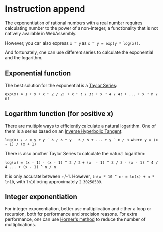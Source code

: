 # Instruction append

The exponentiation of rational numbers with a real number requires calculating number to the power of a non-integer, a functionality that is not natively available in WebAssembly.

However, you can also express `x ^ y` as `x ^ y = exp(y * log(x))`.

And fortunately, one can use different series to calculate the exponential and the logarithm.

## Exponential function

The best solution for the exponential is a [Taylor Series](https://en.wikipedia.org/wiki/Taylor_series):

```
exp(x) ≃ 1 + x + x ^ 2 / 2! + x ^ 3 / 3! + x ^ 4 / 4! + ... + x ^ n / n!
```

## Logarithm function (for positive x)

There are multiple ways to efficiently calculate a natural logarithm. One of them is a series based on an [Inverse Hyperbolic Tangent](https://en.wikipedia.org/wiki/Logarithm#Inverse_hyperbolic_tangent):

```
log(x) / 2 ≃ y + y ^ 3 / 3 + y ^ 5 / 5 + ... + y ^ n / n where y = (x - 1) / (x + 1)
```

There is also another Taylor Series to calculate the natural logarithm:

```
log(x) = (x - 1) - (x - 1) ^ 2 / 2 + (x  - 1) ^ 3 / 3 - (x - 1) ^ 4 / 4 ... + (x - 1) ^ n / n
```

It is only accurate between +/-1. However, `ln(x * 10 ^ n) = ln(x) + n * ln10`, with `ln10` being approximately `2.30258509`.

## Integer exponentiation

For integer exponentiation, better use multiplication and either a loop or recursion, both for performance and precision reasons. For extra performance, one can use [Horner's method](https://en.wikipedia.org/wiki/Horner%27s_method) to reduce the number of multiplications.
